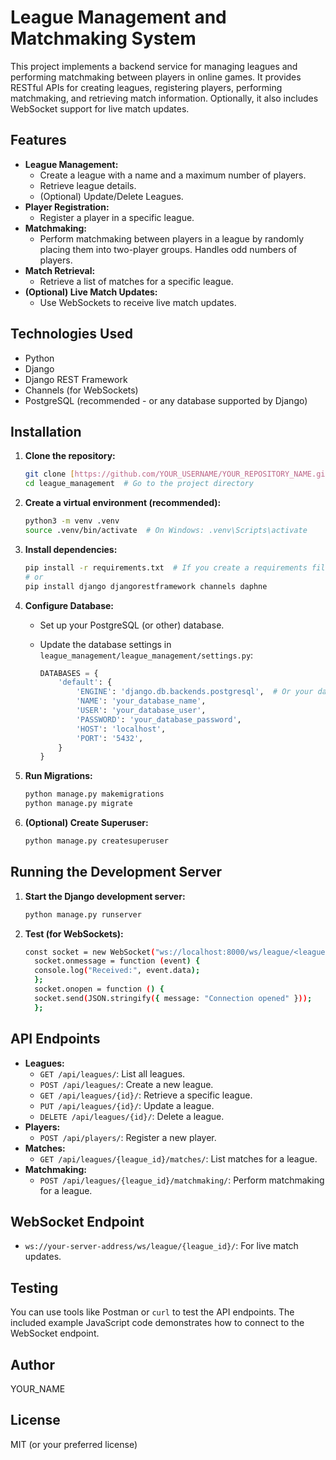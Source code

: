 # League Management and Matchmaking System

This project implements a backend service for managing leagues and performing matchmaking between players in online games. It provides RESTful APIs for creating leagues, registering players, performing matchmaking, and retrieving match information. Optionally, it also includes WebSocket support for live match updates.

## Features

- **League Management:**
  - Create a league with a name and a maximum number of players.
  - Retrieve league details.
  - (Optional) Update/Delete Leagues.
- **Player Registration:**
  - Register a player in a specific league.
- **Matchmaking:**
  - Perform matchmaking between players in a league by randomly placing them into two-player groups. Handles odd numbers of players.
- **Match Retrieval:**
  - Retrieve a list of matches for a specific league.
- **(Optional) Live Match Updates:**
  - Use WebSockets to receive live match updates.

## Technologies Used

- Python
- Django
- Django REST Framework
- Channels (for WebSockets)
- PostgreSQL (recommended - or any database supported by Django)

## Installation

1.  **Clone the repository:**

    ```bash
    git clone [https://github.com/YOUR_USERNAME/YOUR_REPOSITORY_NAME.git](https://www.google.com/search?q=https://github.com/YOUR_USERNAME/YOUR_REPOSITORY_NAME.git)  # Replace with your repo URL
    cd league_management  # Go to the project directory
    ```

2.  **Create a virtual environment (recommended):**

    ```bash
    python3 -m venv .venv
    source .venv/bin/activate  # On Windows: .venv\Scripts\activate
    ```

3.  **Install dependencies:**

    ```bash
    pip install -r requirements.txt  # If you create a requirements file (recommended)
    # or
    pip install django djangorestframework channels daphne
    ```

4.  **Configure Database:**

    - Set up your PostgreSQL (or other) database.
    - Update the database settings in `league_management/league_management/settings.py`:

      ```python
      DATABASES = {
          'default': {
              'ENGINE': 'django.db.backends.postgresql',  # Or your database engine
              'NAME': 'your_database_name',
              'USER': 'your_database_user',
              'PASSWORD': 'your_database_password',
              'HOST': 'localhost',
              'PORT': '5432',
          }
      }
      ```

5.  **Run Migrations:**

    ```bash
    python manage.py makemigrations
    python manage.py migrate
    ```

6.  **(Optional) Create Superuser:**

    ```bash
    python manage.py createsuperuser
    ```

## Running the Development Server

1.  **Start the Django development server:**

    ```bash
    python manage.py runserver
    ```

2.  **Test (for WebSockets):**

    ```bash
    const socket = new WebSocket("ws://localhost:8000/ws/league/<league-id>/");
      socket.onmessage = function (event) {
      console.log("Received:", event.data);
      };
      socket.onopen = function () {
      socket.send(JSON.stringify({ message: "Connection opened" }));
      };
    ```

## API Endpoints

- **Leagues:**
  - `GET /api/leagues/`: List all leagues.
  - `POST /api/leagues/`: Create a new league.
  - `GET /api/leagues/{id}/`: Retrieve a specific league.
  - `PUT /api/leagues/{id}/`: Update a league.
  - `DELETE /api/leagues/{id}/`: Delete a league.
- **Players:**
  - `POST /api/players/`: Register a new player.
- **Matches:**
  - `GET /api/leagues/{league_id}/matches/`: List matches for a league.
- **Matchmaking:**
  - `POST /api/leagues/{league_id}/matchmaking/`: Perform matchmaking for a league.

## WebSocket Endpoint

- `ws://your-server-address/ws/league/{league_id}/`: For live match updates.

## Testing

You can use tools like Postman or `curl` to test the API endpoints. The included example JavaScript code demonstrates how to connect to the WebSocket endpoint.

## Author

YOUR_NAME

## License

MIT (or your preferred license)
